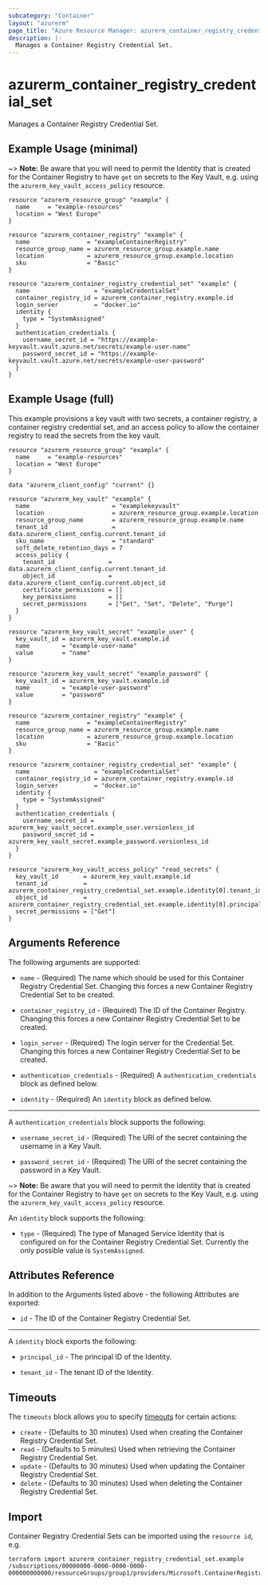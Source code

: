 ```yaml
---
subcategory: "Container"
layout: "azurerm"
page_title: "Azure Resource Manager: azurerm_container_registry_credential_set"
description: |-
  Manages a Container Registry Credential Set.
---
```


# azurerm_container_registry_credential_set

Manages a Container Registry Credential Set.

## Example Usage (minimal)

~> **Note:** Be aware that you will need to permit the Identity that is created for the Container Registry to have `get` on secrets to the Key Vault, e.g. using the `azurerm_key_vault_access_policy` resource.

```hcl
resource "azurerm_resource_group" "example" {
  name     = "example-resources"
  location = "West Europe"
}

resource "azurerm_container_registry" "example" {
  name                = "exampleContainerRegistry"
  resource_group_name = azurerm_resource_group.example.name
  location            = azurerm_resource_group.example.location
  sku                 = "Basic"
}

resource "azurerm_container_registry_credential_set" "example" {
  name                  = "exampleCredentialSet"
  container_registry_id = azurerm_container_registry.example.id
  login_server          = "docker.io"
  identity {
    type = "SystemAssigned"
  }
  authentication_credentials {
    username_secret_id = "https://example-keyvault.vault.azure.net/secrets/example-user-name"
    password_secret_id = "https://example-keyvault.vault.azure.net/secrets/example-user-password"
  }
}
```

## Example Usage (full)

This example provisions a key vault with two secrets, a container registry, a container registry credential set, and an access policy to allow the container registry to read the secrets from the key vault.

```hcl
resource "azurerm_resource_group" "example" {
  name     = "example-resources"
  location = "West Europe"
}

data "azurerm_client_config" "current" {}

resource "azurerm_key_vault" "example" {
  name                       = "examplekeyvault"
  location                   = azurerm_resource_group.example.location
  resource_group_name        = azurerm_resource_group.example.name
  tenant_id                  = data.azurerm_client_config.current.tenant_id
  sku_name                   = "standard"
  soft_delete_retention_days = 7
  access_policy {
    tenant_id               = data.azurerm_client_config.current.tenant_id
    object_id               = data.azurerm_client_config.current.object_id
    certificate_permissions = []
    key_permissions         = []
    secret_permissions      = ["Get", "Set", "Delete", "Purge"]
  }
}

resource "azurerm_key_vault_secret" "example_user" {
  key_vault_id = azurerm_key_vault.example.id
  name         = "example-user-name"
  value        = "name"
}

resource "azurerm_key_vault_secret" "example_password" {
  key_vault_id = azurerm_key_vault.example.id
  name         = "example-user-password"
  value        = "password"
}

resource "azurerm_container_registry" "example" {
  name                = "exampleContainerRegistry"
  resource_group_name = azurerm_resource_group.example.name
  location            = azurerm_resource_group.example.location
  sku                 = "Basic"
}

resource "azurerm_container_registry_credential_set" "example" {
  name                  = "exampleCredentialSet"
  container_registry_id = azurerm_container_registry.example.id
  login_server          = "docker.io"
  identity {
    type = "SystemAssigned"
  }
  authentication_credentials {
    username_secret_id = azurerm_key_vault_secret.example_user.versionless_id
    password_secret_id = azurerm_key_vault_secret.example_password.versionless_id
  }
}

resource "azurerm_key_vault_access_policy" "read_secrets" {
  key_vault_id       = azurerm_key_vault.example.id
  tenant_id          = azurerm_container_registry_credential_set.example.identity[0].tenant_id
  object_id          = azurerm_container_registry_credential_set.example.identity[0].principal_id
  secret_permissions = ["Get"]
}
```

## Arguments Reference

The following arguments are supported:

* `name` - (Required) The name which should be used for this Container Registry Credential Set. Changing this forces a new Container Registry Credential Set to be created.

* `container_registry_id` - (Required) The ID of the Container Registry. Changing this forces a new Container Registry Credential Set to be created.

* `login_server` - (Required) The login server for the Credential Set. Changing this forces a new Container Registry Credential Set to be created.

* `authentication_credentials` - (Required) A `authentication_credentials` block as defined below.

* `identity` - (Required) An `identity` block as defined below.

---

A `authentication_credentials` block supports the following:

* `username_secret_id` - (Required) The URI of the secret containing the username in a Key Vault.

* `password_secret_id` - (Required) The URI of the secret containing the password in a Key Vault.

~> **Note:** Be aware that you will need to permit the Identity that is created for the Container Registry to have `get` on secrets to the Key Vault, e.g. using the `azurerm_key_vault_access_policy` resource.

An `identity` block supports the following:

* `type` - (Required) The type of Managed Service Identity that is configured on for the Container Registry Credential Set. Currently the only possible value is `SystemAssigned`.


## Attributes Reference

In addition to the Arguments listed above - the following Attributes are exported: 

* `id` - The ID of the Container Registry Credential Set.

---

A `identity` block exports the following:

* `principal_id` - The principal ID of the Identity.

* `tenant_id` - The tenant ID of the Identity.

## Timeouts

The `timeouts` block allows you to specify [timeouts](https://www.terraform.io/language/resources/syntax#operation-timeouts) for certain actions:

* `create` - (Defaults to 30 minutes) Used when creating the Container Registry Credential Set.
* `read` - (Defaults to 5 minutes) Used when retrieving the Container Registry Credential Set.
* `update` - (Defaults to 30 minutes) Used when updating the Container Registry Credential Set.
* `delete` - (Defaults to 30 minutes) Used when deleting the Container Registry Credential Set.

## Import

Container Registry Credential Sets can be imported using the `resource id`, e.g.

```shell
terraform import azurerm_container_registry_credential_set.example /subscriptions/00000000-0000-0000-0000-000000000000/resourceGroups/group1/providers/Microsoft.ContainerRegistry/registries/registry1/credentialSets/credentialSet1
```
